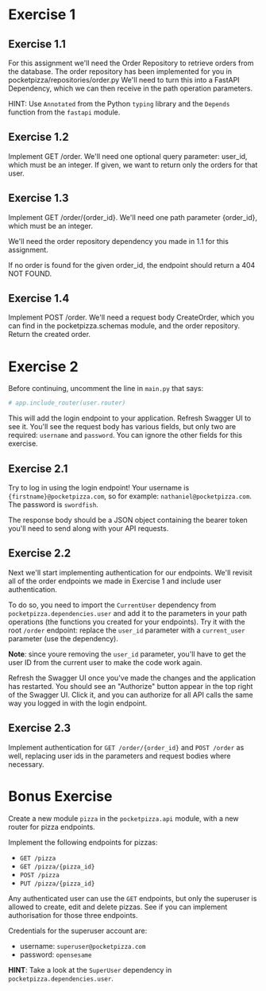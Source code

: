 # Exercise 1

## Exercise 1.1
For this assignment we'll need the Order Repository to retrieve orders from the database. The order repository has been implemented for you in pocketpizza/repositories/order.py We'll need to turn this into a FastAPI Dependency, which we can then receive in the path operation parameters.

HINT: Use `Annotated` from the Python `typing` library and the `Depends` function from the `fastapi` module.

## Exercise 1.2
Implement GET /order. We'll need one optional query parameter: user_id, which must be an integer. If given, we want to return only the orders for that user.

## Exercise 1.3
Implement GET /order/{order_id}. We'll need one path parameter {order_id}, which must be an integer.

We'll need the order repository dependency you made in 1.1 for this assignment.

If no order is found for the given order_id, the endpoint should return a 404 NOT FOUND.

## Exercise 1.4
Implement POST /order. We'll need a request body CreateOrder, which you can find in the pocketpizza.schemas module, and the order repository. Return the created order.

# Exercise 2
Before continuing, uncomment the line in `main.py` that says:

```py
# app.include_router(user.router)
```

This will add the login endpoint to your application. Refresh Swagger UI to see it. You'll see the request body has various fields, but only two are required: `username` and `password`. You can ignore the other fields for this exercise.

## Exercise 2.1

Try to log in using the login endpoint! Your username is `{firstname}@pocketpizza.com`, so for example: `nathaniel@pocketpizza.com`. The password is `swordfish`.

The response body should be a JSON object containing the bearer token you'll need to send along with your API requests.

## Exercise 2.2

Next we'll start implementing authentication for our endpoints. We'll revisit all of the order endpoints we made in Exercise 1 and include user authentication.

To do so, you need to import the `CurrentUser` dependency from `pocketpizza.dependencies.user` and add it to the parameters in your path operations (the functions you created for your endpoints). Try it with the root `/order` endpoint: replace the `user_id` parameter with a `current_user` parameter (use the dependency).

**Note**: since youre removing the `user_id` parameter, you'll have to get the user ID from the current user to make the code work again.

Refresh the Swagger UI once you've made the changes and the application has restarted. You should see an "Authorize" button appear in the top right of the Swagger UI. Click it, and you can authorize for all API calls the same way you logged in with the login endpoint.

## Exercise 2.3

Implement authentication for `GET /order/{order_id}` and `POST /order` as well, replacing user ids in the parameters and request bodies where necessary.

# Bonus Exercise

Create a new module `pizza` in the `pocketpizza.api` module, with a new router for pizza endpoints.

Implement the following endpoints for pizzas:

* `GET /pizza`
* `GET /pizza/{pizza_id}`
* `POST /pizza`
* `PUT /pizza/{pizza_id}`

Any authenticated user can use the `GET` endpoints, but only the superuser is allowed to create, edit and delete pizzas. See if you can implement authorisation for those three endpoints. 

Credentials for the superuser account are: 

* username: `superuser@pocketpizza.com`
* password: `opensesame`

**HINT**: Take a look at the `SuperUser` dependency in `pocketpizza.dependencies.user`.
